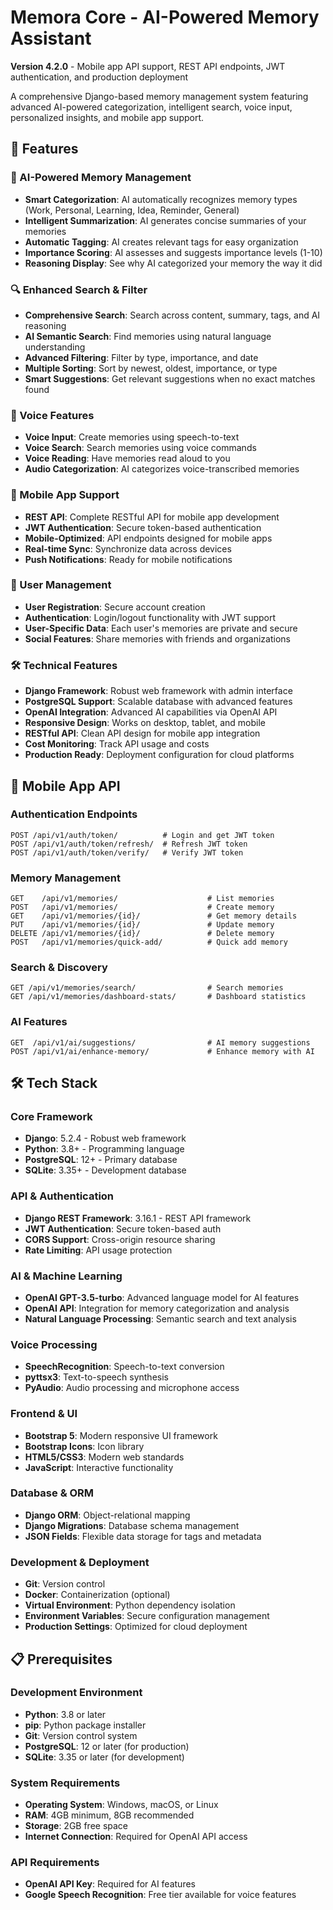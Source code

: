 # Memora Core - AI-Powered Memory Assistant

**Version 4.2.0** - Mobile app API support, REST API endpoints, JWT authentication, and production deployment

A comprehensive Django-based memory management system featuring advanced AI-powered categorization, intelligent search, voice input, personalized insights, and mobile app support.

## 🚀 Features

### 🧠 AI-Powered Memory Management
- **Smart Categorization**: AI automatically recognizes memory types (Work, Personal, Learning, Idea, Reminder, General)
- **Intelligent Summarization**: AI generates concise summaries of your memories
- **Automatic Tagging**: AI creates relevant tags for easy organization
- **Importance Scoring**: AI assesses and suggests importance levels (1-10)
- **Reasoning Display**: See why AI categorized your memory the way it did

### 🔍 Enhanced Search & Filter
- **Comprehensive Search**: Search across content, summary, tags, and AI reasoning
- **AI Semantic Search**: Find memories using natural language understanding
- **Advanced Filtering**: Filter by type, importance, and date
- **Multiple Sorting**: Sort by newest, oldest, importance, or type
- **Smart Suggestions**: Get relevant suggestions when no exact matches found

### 🎤 Voice Features
- **Voice Input**: Create memories using speech-to-text
- **Voice Search**: Search memories using voice commands
- **Voice Reading**: Have memories read aloud to you
- **Audio Categorization**: AI categorizes voice-transcribed memories

### 📱 Mobile App Support
- **REST API**: Complete RESTful API for mobile app development
- **JWT Authentication**: Secure token-based authentication
- **Mobile-Optimized**: API endpoints designed for mobile apps
- **Real-time Sync**: Synchronize data across devices
- **Push Notifications**: Ready for mobile notifications

### 🔐 User Management
- **User Registration**: Secure account creation
- **Authentication**: Login/logout functionality with JWT support
- **User-Specific Data**: Each user's memories are private and secure
- **Social Features**: Share memories with friends and organizations

### 🛠 Technical Features
- **Django Framework**: Robust web framework with admin interface
- **PostgreSQL Support**: Scalable database with advanced features
- **OpenAI Integration**: Advanced AI capabilities via OpenAI API
- **Responsive Design**: Works on desktop, tablet, and mobile
- **RESTful API**: Clean API design for mobile app integration
- **Cost Monitoring**: Track API usage and costs
- **Production Ready**: Deployment configuration for cloud platforms

## 📱 Mobile App API

### Authentication Endpoints
```
POST /api/v1/auth/token/          # Login and get JWT token
POST /api/v1/auth/token/refresh/  # Refresh JWT token
POST /api/v1/auth/token/verify/   # Verify JWT token
```

### Memory Management
```
GET    /api/v1/memories/                    # List memories
POST   /api/v1/memories/                    # Create memory
GET    /api/v1/memories/{id}/               # Get memory details
PUT    /api/v1/memories/{id}/               # Update memory
DELETE /api/v1/memories/{id}/               # Delete memory
POST   /api/v1/memories/quick-add/          # Quick add memory
```

### Search & Discovery
```
GET /api/v1/memories/search/                # Search memories
GET /api/v1/memories/dashboard-stats/       # Dashboard statistics
```

### AI Features
```
GET  /api/v1/ai/suggestions/                # AI memory suggestions
POST /api/v1/ai/enhance-memory/             # Enhance memory with AI
```

## 🛠 Tech Stack

### Core Framework
- **Django**: 5.2.4 - Robust web framework
- **Python**: 3.8+ - Programming language
- **PostgreSQL**: 12+ - Primary database
- **SQLite**: 3.35+ - Development database

### API & Authentication
- **Django REST Framework**: 3.16.1 - REST API framework
- **JWT Authentication**: Secure token-based auth
- **CORS Support**: Cross-origin resource sharing
- **Rate Limiting**: API usage protection

### AI & Machine Learning
- **OpenAI GPT-3.5-turbo**: Advanced language model for AI features
- **OpenAI API**: Integration for memory categorization and analysis
- **Natural Language Processing**: Semantic search and text analysis

### Voice Processing
- **SpeechRecognition**: Speech-to-text conversion
- **pyttsx3**: Text-to-speech synthesis
- **PyAudio**: Audio processing and microphone access

### Frontend & UI
- **Bootstrap 5**: Modern responsive UI framework
- **Bootstrap Icons**: Icon library
- **HTML5/CSS3**: Modern web standards
- **JavaScript**: Interactive functionality

### Database & ORM
- **Django ORM**: Object-relational mapping
- **Django Migrations**: Database schema management
- **JSON Fields**: Flexible data storage for tags and metadata

### Development & Deployment
- **Git**: Version control
- **Docker**: Containerization (optional)
- **Virtual Environment**: Python dependency isolation
- **Environment Variables**: Secure configuration management
- **Production Settings**: Optimized for cloud deployment

## 📋 Prerequisites

### Development Environment
- **Python**: 3.8 or later
- **pip**: Python package installer
- **Git**: Version control system
- **PostgreSQL**: 12 or later (for production)
- **SQLite**: 3.35 or later (for development)

### System Requirements
- **Operating System**: Windows, macOS, or Linux
- **RAM**: 4GB minimum, 8GB recommended
- **Storage**: 2GB free space
- **Internet Connection**: Required for OpenAI API access

### API Requirements
- **OpenAI API Key**: Required for AI features
- **Google Speech Recognition**: Free tier available for voice features 